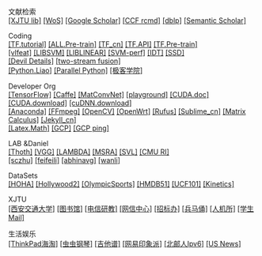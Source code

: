 文献检索        
[[XJTU lib]](http://www.lib.xjtu.edu.cn/)
[[WoS]](www.webofknowledge.com/)
[[Google Scholar]](https://scholar.google.com)
[[CCF rcmd]](https://www.ccf.org.cn/c/2016-12-27/569124.shtml) 
[[dblp]](https://dblp.uni-trier.de/)
[[Semantic Scholar]](https://www.semanticscholar.org/)

Coding      
[[TF.tutorial]](https://github.com/caicloud/tensorflow-tutorial)
[[ALL.Pre-train]](https://github.com/taehoonlee/tensornets)
[[TF_cn]](http://www.tensorfly.cn/)
[[TF.API]](https://www.tensorflow.org/api_docs/python/)
[[TF.Pre-train]](https://www.tensorflow.org/api_docs/python/)       
[[vlfeat]](https://github.com/vlfeat/vlfeat)
[[LIBSVM]](https://github.com/cjlin1/libsvm)
[[LIBLINEAR]](http://www.csie.ntu.edu.tw/~cjlin/liblinear/)
[[SVM-perf]](http://www.cs.cornell.edu/people/tj/svm_light/svm_perf.html)
[[IDT]](http://lear.inrialpes.fr/~wang/improved_trajectories)
[[SSD]](https://github.com/weiliu89/caffe/tree/ssd#installation)         
[[Devil Details]](http://www.robots.ox.ac.uk/~vgg/software/deep_eval/)
[[two-stream fusion]](https://github.com/feichtenhofer/twostreamfusion)         
[[Python.Liao]](http://www.liaoxuefeng.com/wiki/0014316089557264a6b348958f449949df42a6d3a2e542c000)
[[Parallel Python]](http://www.parallelpython.com/)
[[极客学院]](http://www.jikexueyuan.com/)
    

Developer Org   
[[TensorFlow]](https://www.tensorflow.org/get_started)
[[Caffe]](http://caffe.berkeleyvision.org/tutorial/interfaces.html)
[[MatConvNet]](http://www.vlfeat.org/matconvnet)
[[playground]](http://playground.tensorflow.org)
[[CUDA.doc]](https://docs.nvidia.com/cuda/cuda-installation-guide-linux/index.html#abstract)
[[CUDA.download]](https://developer.nvidia.com/cuda-downloads)
[[cuDNN.download]](https://developer.nvidia.com/cudnn)      
[[Anaconda]](https://www.anaconda.com)
[[FFmpeg]](https://github.com/FFmpeg/FFmpeg)
[[OpenCV]](http://opencv.org/releases.html)
[[OpenWrt]](https://wiki.openwrt.org/start)
[[Rufus]](https://rufus.akeo.ie/)
[[Sublime_cn]](http://www.sublimetextcn.com/)
[[Matrix Calculus]](http://www.matrixcalculus.org/)
[[Jekyll_cn]](http://jekyllcn.com/)     
[[Latex.Math]](http://latex.91maths.com/)
[[GCP]](https://cloud.google.com/)
[[GCP ping]](http://www.gcping.com/)



LAB &Daniel               
[[Thoth]](http://lear.inrialpes.fr/)
[[VGG]](http://www.robots.ox.ac.uk/~vgg/)
[[LAMBDA]](http://lamda.nju.edu.cn)
[[MSRA]](https://www.msra.cn/)
[[SVL]](http://vision.stanford.edu/)
[[CMU RI]](https://www.ri.cmu.edu/about/)       
[[sczhu]](http://www.stat.ucla.edu/~sczhu/)
[[feifeili]](http://vision.stanford.edu/feifeili/)
[[abhinavg]](http://www.cs.cmu.edu/~abhinavg/)
[[wanli]](https://sydney.edu.au/engineering/people/wanli.ouyang.php)

DataSets      
[[HOHA]](https://www.di.ens.fr/~laptev/actions/)
[[Hollywood2]](http://www.di.ens.fr/~laptev/actions/hollywood2/)
[[OlympicSports]](http://vision.stanford.edu/Datasets/OlympicSports/)
[[HMDB51]](http://serre-lab.clps.brown.edu/resource/hmdb-a-large-human-motion-database/)
[[UCF101]](http://crcv.ucf.edu/data/UCF101.php)
[[Kinetics]](https://deepmind.com/research/open-source/open-source-datasets/kinetics/) 

XJTU        
[[西安交通大学]](http://www.xjtu.edu.cn/)
[[图书馆]](http://www.lib.xjtu.edu.cn/)
[[电信研教]](http://eiegrad.xjtu.edu.cn/)
[[网信中心]](http://nic.xjtu.edu.cn/)
[[招标办]](http://cgb.xjtu.edu.cn/xajdWeb/)
[[兵马俑]](http://bbs.xjtu.edu.cn/)
[[人机所]](http://www.aiar.xjtu.edu.cn/)
[[学生Mail]](http://stu.xjtu.edu.cn/coremail/)

生活娱乐        
[[ThinkPad海淘]](http://163rody.corporateperks.com/offer/index/offerid/757324)
[[虫虫钢琴]](http://www.gangqinpu.com/)
[[吉他谱]](http://www.jitapu.com/)
[[网易印象派]](http://yxp.163.com/)
[[北邮人Ipv6]](http://bt.byr.cn/)
[[US News]](http://www.usnews.com/education/best-global-universities/rankings)

